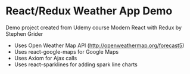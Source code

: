 # React/Redux Weather App Demo

Demo project created from Udemy course Modern React with Redux by Stephen Grider

* Uses Open Weather Map API  (http://openweathermap.org/forecast5)
* Uses react-google-maps for Google Maps
* Uses Axiom for Ajax calls
* Uses react-sparklines for adding spark line charts



